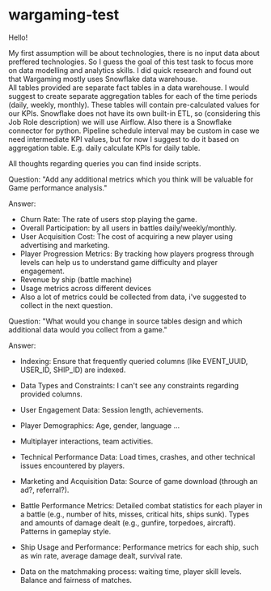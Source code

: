 # wargaming-test

Hello! 

My first assumption will be about technologies, there is no input data about preffered technologies. So I guess the goal of this test task to focus more on data modelling and analytics skills. 
I did quick research and found out that Wargaming mostly uses Snowflake data warehouse.  
All tables provided are separate fact tables in a data warehouse. I would suggest to create separate aggregation tables for each of the time periods (daily, weekly, monthly). These tables will contain pre-calculated values for our KPIs.
Snowflake does not have its own built-in ETL, so (considering this Job Role description) we will use Airflow. Also there is a Snowflake connector for python. Pipeline schedule interval may be custom in case we need intermediate KPI values, but for now I suggest to do it based on aggregation table. E.g. daily calculate KPIs for daily table.

All thoughts regarding queries you can find inside scripts.

Question:
"Add any additional metrics which you think will be valuable for Game performance analysis."

Answer:
* Churn Rate: The rate of users stop playing the game.
* Overall Participation: by all users in battles daily/weekly/monthly.
* User Acquisition Cost: The cost of acquiring a new player using advertising and marketing.
* Player Progression Metrics: By tracking how players progress through levels can help us to understand game difficulty and player engagement.
* Revenue by ship (battle machine)
* Usage metrics across different devices
* Also a lot of metrics could be collected from data, i've suggested to collect in the next question.

Question:
"What would you change in source tables design and which additional data would you collect from a game."

Answer:
* Indexing: Ensure that frequently queried columns (like EVENT_UUID, USER_ID, SHIP_ID) are indexed.
* Data Types and Constraints: I can't see any constraints regarding provided columns.

* User Engagement Data: Session length, achievements.
* Player Demographics: Age, gender, language ...
* Multiplayer interactions, team activities.
* Technical Performance Data: Load times, crashes, and other technical issues encountered by players.
* Marketing and Acquisition Data: Source of game download (through an ad?, referral?).
* Battle Performance Metrics: Detailed combat statistics for each player in a battle (e.g., number of hits, misses, critical hits, ships sunk). Types and amounts of damage dealt (e.g., gunfire, torpedoes, aircraft). Patterns in gameplay style.
* Ship Usage and Performance: Performance metrics for each ship, such as win rate, average damage dealt, survival rate.
* Data on the matchmaking process: waiting time, player skill levels. Balance and fairness of matches.
